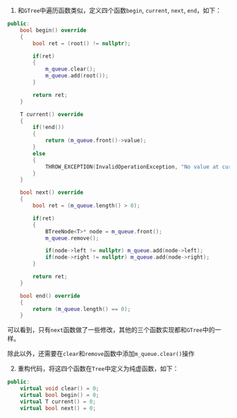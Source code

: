 1. 和`GTree`中遍历函数类似，定义四个函数`begin`, `current`, `next`, `end`，如下：

```cpp
public:
    bool begin() override
    {
        bool ret = (root() != nullptr);

        if(ret)
        {
            m_queue.clear();
            m_queue.add(root());
        }

        return ret;
    }

    T current() override
    {
        if(!end())
        {
            return (m_queue.front()->value);
        }
        else
        {
            THROW_EXCEPTION(InvalidOperationException, "No value at current position ...");
        }
    }

    bool next() override
    {
        bool ret = (m_queue.length() > 0);

        if(ret)
        {
            BTreeNode<T>* node = m_queue.front();
            m_queue.remove();

            if(node->left != nullptr) m_queue.add(node->left);
            if(node->right != nullptr) m_queue.add(node->right);
        }

        return ret;
    }

    bool end() override
    {
        return (m_queue.length() == 0);
    }
```

可以看到，只有`next`函数做了一些修改，其他的三个函数实现都和`GTree`中的一样。

除此以外，还需要在`clear`和`remove`函数中添加`m_queue.clear()`操作

2. 重构代码，将这四个函数在`Tree`中定义为纯虚函数，如下：

```cpp
public:
    virtual void clear() = 0;
    virtual bool begin() = 0;
    virtual T current() = 0;
    virtual bool next() = 0;
```